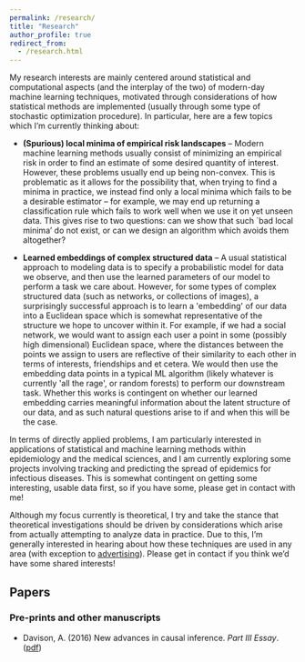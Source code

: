 ```yaml
---
permalink: /research/
title: "Research"
author_profile: true
redirect_from: 
  - /research.html
---
```


My research interests are mainly centered around statistical and computational aspects (and the interplay of the two) of modern-day machine learning techniques, motivated through considerations of how statistical methods are implemented (usually through some type of stochastic optimization procedure). In particular, here are a few topics which I’m currently thinking about:

* **(Spurious) local minima of empirical risk landscapes** – Modern machine learning methods usually consist of minimizing an empirical risk in order to find an estimate of some desired quantity of interest. However, these problems usually end up being non-convex. This is problematic as it allows for the possibility that, when trying to find a minima in practice, we instead find only a local minima which fails to be a desirable estimator – for example, we may end up returning a classification rule which fails to work well when we use it on yet unseen data. This gives rise to two questions: can we show that such `bad local minima’ do not exist, or can we design an algorithm which avoids them altogether?

* **Learned embeddings of complex structured data** – A usual statistical approach to modeling data is to specify a probabilistic model for data we observe, and then use the learned parameters of our model to perform a task we care about. However, for some types of complex structured data (such as networks, or collections of images), a surprisingly successful approach is to learn a 'embedding' of our data into a Euclidean space which is somewhat representative of the structure we hope to uncover within it. For example, if we had a social network, we would want to assign each user a point in some (possibly high dimensional) Euclidean space, where the distances between the points we assign to users are reflective of their similarity to each other in terms of interests, friendships and et cetera. We would then use the embedding data points in a typical ML algorithm (likely whatever is currently 'all the rage', or random forests) to perform our downstream task. Whether this works is contingent on whether our learned embedding carries meaningful information about the latent structure of our data, and as such natural questions arise to if and when this will be the case.

In terms of directly applied problems, I am particularly interested in applications of statistical and machine learning methods within epidemiology and the medical sciences, and I am currently exploring some projects involving tracking and predicting the spread of epidemics for infectious diseases. This is somewhat contingent on getting some interesting, usable data first, so if you have some, please get in contact with me!

Although my focus currently is theoretical, I try and take the stance that theoretical investigations should be driven by considerations which arise from actually attempting to analyze data in practice.  Due to this, I’m generally interested in hearing about how these techniques are used in any area (with exception to [advertising](https://google.com/)). Please get in contact if you think we’d have some shared interests!

## Papers ##

### Pre-prints and other manuscripts ###

* Davison, A. (2016) New advances in causal inference. _Part III Essay_. ([pdf](../files/partiiiessay.pdf))